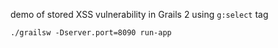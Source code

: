demo of stored XSS vulnerability in Grails 2 using `g:select` tag


	./grailsw -Dserver.port=8090 run-app
